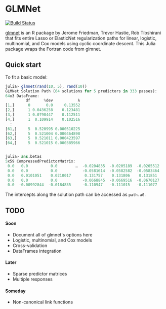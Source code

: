 # GLMNet

[![Build Status](https://travis-ci.org/simonster/GLMNet.jl.png)](https://travis-ci.org/simonster/GLMNet.jl)

[glmnet](http://www.jstatsoft.org/v33/i01/) is an R package by Jerome Friedman, Trevor Hastie, Rob Tibshirani that fits entire Lasso or ElasticNet regularization paths for linear, logistic, multinomial, and Cox models using cyclic coordinate descent. This Julia package wraps the Fortran code from glmnet.

## Quick start

To fit a basic model:

```julia
julia> glmnet(rand(10, 5), rand(10))
GLMNet Solution Path (64 solutions for 5 predictors in 333 passes):
64x3 DataFrame:
         df      %dev           λ
[1,]      0       0.0     0.13552
[2,]      1 0.0436258    0.123481
[3,]      1 0.0798447    0.112511
[4,]      1  0.109914    0.102516
  :
[61,]     5  0.520995 0.000510225
[62,]     5  0.521004 0.000464898
[63,]     5  0.521011 0.000423597
[64,]     5  0.521015 0.000385966


julia> ans.betas
5x59 CompressedPredictorMatrix:
 0.0   0.0          0.0        …  -0.0204835  -0.0205189  -0.0205512
 0.0   0.0          0.0           -0.0581614  -0.0582582  -0.0583464
 0.0   0.0101051    0.0210017      0.131757    0.131806    0.131851 
 0.0   0.0          0.0           -0.0668845  -0.0669516  -0.0670127
 0.0  -0.00992844  -0.0184835     -0.110947   -0.111015   -0.111077
```

The intercepts along the solution path can be accessed as `path.a0`.

## TODO

#### Soon
- Document all of glmnet's options here
- Logistic, multinomial, and Cox models
- Cross-validation
- DataFrames integration

#### Later
- Sparse predictor matrices
- Multiple responses

#### Someday
- Non-canonical link functions
